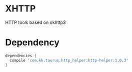 # XHTTP
HTTP tools based on okhttp3
# Dependency
```gradle
dependencies {
  compile 'com.kk.taurus.http_helper:http-helper:1.0.3'
}
```